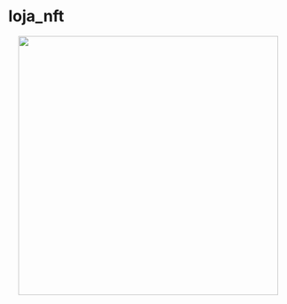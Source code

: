 # loja_nft

<p align="center">
   <img width ="469" height"300" src="assets//nfts/loja_nft.gif">
</p>

